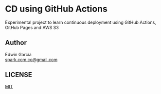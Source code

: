 # CD using GitHub Actions

Experimental project to learn continuous deployment using GitHub Actions, GitHub Pages and AWS S3

## Author

Edwin García  
spark.com.co@gmail.com

## LICENSE

[MIT](./LICENSE)
